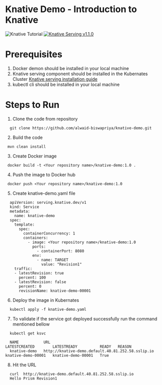 # Knative Demo - Introduction to Knative
 ![Knative Tutorial](https://github.com/redhat-developer-demos/knative-tutorial/workflows/Knative%20Tutorial/badge.svg) [![Knative Serving v1.1.0](https://img.shields.io/badge/Knative%20Serving-v1.1.0-blue)](https://knative.dev/docs/serving/)
# Prerequisites
  1. Docker demon should be installed in your local machine
  2. Knative serving component should be installed in the Kubernates Cluster [Knative serving installation guide](https://knative.dev/docs/install/yaml-install/serving/install-serving-with-yaml/)
  3. kubectl cli should be installed in your local machine

# Steps to Run

  1. Clone the code from repository
  ```
    git clone https://github.com/alwaid-biswapriya/knative-demo.git
  ```
  2. Build the code
  ```
   mvn clean install
  ```
  3. Create Docker image
  ```
   docker build -t <Your repository name>/knative-demo:1.0 .
  ```
  4. Push the image to Docker hub
  ```
   docker push <Your repository name>/knative-demo:1.0
  ```
  5. Create knative-demo.yaml file
  ```
    apiVersion: serving.knative.dev/v1
    kind: Service
    metadata:
      name: knative-demo
    spec:
      template:
        spec:
          containerConcurrency: 1
          containers:
            - image: <Your repository name>/knative-demo:1.0
              ports:
                - containerPort: 8080
              env:
                - name: TARGET
                  value: "Revision1"
      traffic:
      - latestRevision: true
        percent: 100
      - latestRevision: false
        percent: 0
        revisionName: knative-demo-00001
  ```
  6. Deploy the image in Kubernates
  ```
    kubectl apply -f knative-demo.yaml
  ```
  7. To validate if the service got deployed successfully run the command mentioned bellow
  ```
    kubectl get ksvc
    
    NAME           URL                                                 LATESTCREATED        LATESTREADY          READY   REASON
    knative-demo   http://knative-demo.default.40.81.252.58.sslip.io   knative-demo-00001   knative-demo-00001   True  
  ```
  8. Hit the URL
  ```
    curl  http://knative-demo.default.40.81.252.58.sslip.io
    Hello Prism Revision1
  ```
    
  



 
